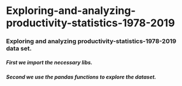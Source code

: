 # Exploring-and-analyzing-productivity-statistics-1978-2019

### Exploring and analyzing productivity-statistics-1978-2019 data set.

##### First we import the necessary libs.

##### Second we use the pandas functions to explore the dataset.
